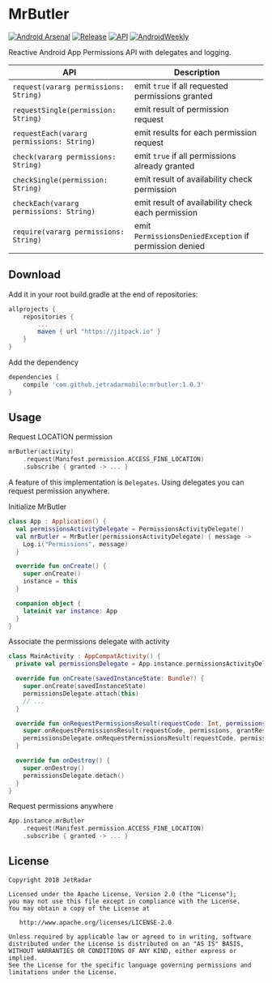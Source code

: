 MrButler
========

[![Android Arsenal](https://img.shields.io/badge/Android%20Arsenal-MrButler-brightgreen.svg?style=flat)](https://android-arsenal.com/details/1/7263)
[![Release](https://jitpack.io/v/jetradarmobile/mrbutler.svg)](https://jitpack.io/#jetradarmobile/mrbutler)
[![API](https://img.shields.io/badge/API-14%2B-brightgreen.svg?style=flat)](https://android-arsenal.com/api?level=14)
[![AndroidWeekly](https://img.shields.io/badge/Android%20Weekly-%23333-blue.svg?style=flat)](http://androidweekly.net/issues/issue-333)

Reactive Android App Permissions API with delegates and logging.

| API | Description |
|-------------------------------------------|--------------------------------------------------------|
| `request(vararg permissions: String)`     | emit `true` if all requested permissions granted       |
| `requestSingle(permission: String)`       | emit result of permission request                      |
| `requestEach(vararg permissions: String)` | emit results for each permission request               |
| `check(vararg permissions: String)`       | emit `true` if all permissions already granted         |
| `checkSingle(permission: String)`         | emit result of availability check permission           |
| `checkEach(vararg permissions: String)`   | emit result of availability check  each permission     |
| `require(vararg permissions: String)`     | emit `PermissionsDeniedException` if permission denied |


Download
--------

Add it in your root build.gradle at the end of repositories:

```groovy
allprojects {
    repositories {
        ...
        maven { url "https://jitpack.io" }
    }
}
```

Add the dependency

```groovy
dependencies {
    compile 'com.github.jetradarmobile:mrbutler:1.0.3'
}
```


Usage
-----

Request LOCATION permission

```kotlin 
mrButler(activity)
    .request(Manifest.permission.ACCESS_FINE_LOCATION)
    .subscribe { granted -> ... }
```

A feature of this implementation is `Delegates`. Using delegates you can request permission anywhere.

Initialize MrButler

```kotlin
class App : Application() {
  val permissionsActivityDelegate = PermissionsActivityDelegate()
  val mrButler = MrButler(permissionsActivityDelegate) { message ->
    Log.i("Permissions", message)
  }

  override fun onCreate() {
    super.onCreate()
    instance = this
  }

  companion object {
    lateinit var instance: App
  }
}
```

Associate the permissions delegate with activity

```kotlin
class MainActivity : AppCompatActivity() {
  private val permissionsDelegate = App.instance.permissionsActivityDelegate

  override fun onCreate(savedInstanceState: Bundle?) {
    super.onCreate(savedInstanceState)
    permissionsDelegate.attach(this)
    // ...
  }

  override fun onRequestPermissionsResult(requestCode: Int, permissions: Array<out String>, grantResults: IntArray) {
    super.onRequestPermissionsResult(requestCode, permissions, grantResults)
    permissionsDelegate.onRequestPermissionsResult(requestCode, permissions, grantResults)
  }

  override fun onDestroy() {
    super.onDestroy()
    permissionsDelegate.detach()
  }
}
```

Request permissions anywhere

```kotlin
App.instance.mrButler
    .request(Manifest.permission.ACCESS_FINE_LOCATION)
    .subscribe { granted -> ... }
```


License
-------

    Copyright 2018 JetRadar

    Licensed under the Apache License, Version 2.0 (the "License");
    you may not use this file except in compliance with the License.
    You may obtain a copy of the License at
    
       http://www.apache.org/licenses/LICENSE-2.0
    
    Unless required by applicable law or agreed to in writing, software
    distributed under the License is distributed on an "AS IS" BASIS,
    WITHOUT WARRANTIES OR CONDITIONS OF ANY KIND, either express or implied.
    See the License for the specific language governing permissions and
    limitations under the License.

